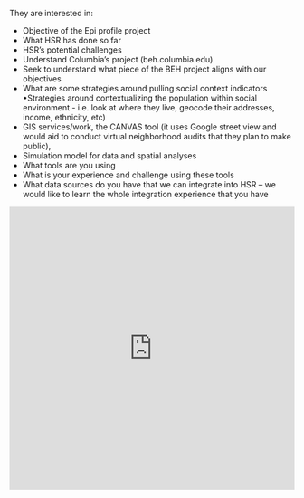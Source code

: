 They are interested in:

* Objective of the Epi profile project
* What HSR has done so far
* HSR’s potential challenges
* Understand Columbia’s project (beh.columbia.edu)
* Seek to understand what piece of the BEH project aligns with our objectives
* What are some strategies around pulling social context indicators
•Strategies around contextualizing the population within social environment - i.e. look at where they live, geocode their addresses, income, ethnicity, etc)
* GIS services/work, the CANVAS tool (it uses Google street view and would aid to conduct virtual neighborhood audits that they plan to make public),
* Simulation model for data and spatial analyses
* What tools are you using
* What is your experience and challenge using these tools
* What data sources do you have that we can integrate into HSR – we would like to learn the whole integration experience that you have

<iframe width="100%" height="500px" frameBorder="0" src="https://a.tiles.mapbox.com/v4/dms2203.6759583f.html?access_token=pk.eyJ1IjoiZG1zMjIwMyIsImEiOiJ1MWo0MTU4In0.zUBBuMsgowsZ9oVT9etwbg"></iframe>